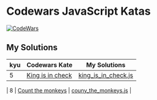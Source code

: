 # Codewars JavaScript Katas

[![CodeWars](https://www.codewars.com/users/adrianblade/badges/large)](https://www.codewars.com/users/adrianblade)


## My Solutions
| kyu | Codewars Kate | My Solutions |
| --- | --- | --- |
| 5 | [King is in check](https://www.codewars.com/kata/5e28ae347036fa001a504bbe) | [king_is_in_check.js]() |

| 8 | [Count the monkeys](https://www.codewars.com/kata/56f69d9f9400f508fb000ba7) | [couny_the_monkeys.js](https://github.com/adrianblade/codewars_javascript_solution/8kyu/couny_the_monkeys/couny_the_monkeys.js) |
